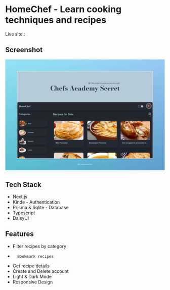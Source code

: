 # HomeChef - Learn cooking techniques and recipes

Live site :

## Screenshot

<img src="home-chef.jpeg" alt="Home Page" width="540" height="auto">

## Tech Stack

-   Next.js
-   Kinde - Authentication
-   Prisma & Sqlite - Database
-   Typescript
-   DaisyUI

## Features

-   Filter recipes by category
-       Bookmark recipes
-   Get recipe details
-   Create and Delete account
-   Light & Dark Mode
-   Responsive Design
